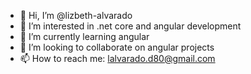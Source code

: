 - 👋 Hi, I’m @lizbeth-alvarado
- 👀 I’m interested in .net core and angular development
- 🌱 I’m currently learning angular
- 💞️ I’m looking to collaborate on angular projects
- 📫 How to reach me: lalvarado.d80@gmail.com

<!---
lizbeth-alvarado/lizbeth-alvarado is a ✨ special ✨ repository because its `README.md` (this file) appears on your GitHub profile.
You can click the Preview link to take a look at your changes.
--->

